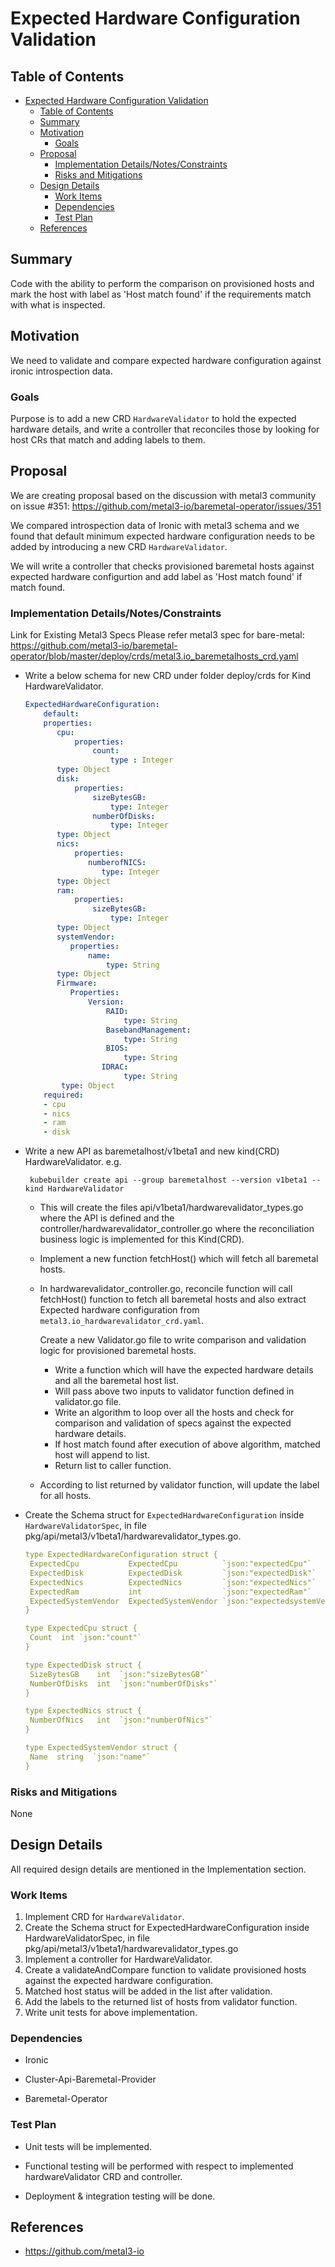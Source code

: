 <!--
 This work is licensed under a Creative Commons Attribution 3.0
 Unported License.

 http://creativecommons.org/licenses/by/3.0/legalcode
-->

# Expected Hardware Configuration Validation

## Table of Contents

<!--ts-->
   * [Expected Hardware Configuration Validation](#title)
      * [Table of Contents](#table-of-contents)
      * [Summary](#summary)
      * [Motivation](#motivation)
         * [Goals](#goals)
      * [Proposal](#proposal)
         * [Implementation Details/Notes/Constraints ](#implementation-detailsnotesconstraints-optional)
         * [Risks and Mitigations](#risks-and-mitigations)
      * [Design Details](#design-details)
         * [Work Items](#work-items)
         * [Dependencies](#dependencies)
         * [Test Plan](#test-plan)
      * [References](#references)

## Summary

Code with the ability to perform the comparison on provisioned hosts and mark the host with label as 'Host match found' if
the requirements match with what is inspected.

## Motivation

We need to validate and compare expected hardware configuration against ironic introspection data.

### Goals

Purpose is to add a new CRD `HardwareValidator` to hold the expected hardware details, and write a controller
that reconciles those by looking for host CRs that match and adding labels to them.

## Proposal

We are creating proposal based on the discussion with metal3 community on issue #351:
https://github.com/metal3-io/baremetal-operator/issues/351

We compared introspection data of Ironic with metal3 schema and we found that default minimum expected hardware
configuration needs to be added by introducing a new CRD `HardwareValidator`.

We will write a controller that checks provisioned baremetal hosts against expected hardware configurtion and add label
as 'Host match found' if match found.
  
### Implementation Details/Notes/Constraints

Link for Existing Metal3 Specs
Please refer metal3 spec for bare-metal:
https://github.com/metal3-io/baremetal-operator/blob/master/deploy/crds/metal3.io_baremetalhosts_crd.yaml

* Write a below schema for new CRD under folder deploy/crds for Kind HardwareValidator.

    ```yaml
    ExpectedHardwareConfiguration:
        default:
        properties:
           cpu:
               properties:
                   count:
                       type : Integer
           type: Object
           disk:
               properties:
                   sizeBytesGB:
                       type: Integer
                   numberOfDisks:
                       type: Integer
           type: Object
           nics:
               properties:
                  numberofNICS:
                     type: Integer
           type: Object
           ram:
               properties:
                   sizeBytesGB:
                       type: Integer
           type: Object
           systemVendor:
              properties:
                  name:
                      type: String
           type: Object
           Firmware:
              Properties:
                  Version:
                      RAID:
                          type: String
                      BasebandManagement:
                          type: String
                      BIOS: 
                          type: String
                     IDRAC: 
                          type: String
            type: Object
        required:
        - cpu
        - nics
        - ram
        - disk
    ```
* Write a new API as baremetalhost/v1beta1 and new kind(CRD) HardwareValidator.
    e.g.
        
       kubebuilder create api --group baremetalhost --version v1beta1 --kind HardwareValidator
    
    - This will create the files api/v1beta1/hardwarevalidator_types.go where the API is defined and the
      controller/hardwarevalidator_controller.go where the reconciliation business logic is implemented for this Kind(CRD).
    - Implement a new function fetchHost() which will fetch all baremetal hosts.
    - In hardwarevalidator_controller.go, reconcile function will call fetchHost() function to fetch all baremetal hosts and also extract
      Expected hardware configuration from `metal3.io_hardwarevalidator_crd.yaml`.
    
        Create a new Validator.go file to write comparison and validation logic for provisioned baremetal hosts.
        - Write a function which will have the expected hardware details and all the baremetal host list.
        - Will pass above two inputs to validator function defined in validator.go file.
	    - Write an algorithm to loop over all the hosts and check for comparison and validation of
	    specs against the expected hardware details.
	    - If host match found after execution of above algorithm, matched host will append to list.
        - Return list to caller function.
   
    - According to list returned by validator function, will update the label for all hosts.


* Create the Schema struct for `ExpectedHardwareConfiguration` inside `HardwareValidatorSpec`,
in file pkg/api/metal3/v1beta1/hardwarevalidator_types.go.

    ```yaml
    type ExpectedHardwareConfiguration struct {
     ExpectedCpu           ExpectedCpu          `json:"expectedCpu"`
     ExpectedDisk          ExpectedDisk         `json:"expectedDisk"`
     ExpectedNics          ExpectedNics         `json:"expectedNics"`
     ExpectedRam           int                  `json:"expectedRam"`
     ExpectedSystemVendor  ExpectedSystemVendor `json:"expectedsystemVendor"`
    }
    
    type ExpectedCpu struct {
     Count  int `json:"count"`
    }
    
    type ExpectedDisk struct {
     SizeBytesGB    int  `json:"sizeBytesGB"`
     NumberOfDisks  int  `json:"numberOfDisks"`
    }
    
    type ExpectedNics struct {
     NumberOfNics   int  `json:"numberOfNics"`
    }
    
    type ExpectedSystemVendor struct {
     Name  string  `json:"name"`
    }
    ```

### Risks and Mitigations

None

## Design Details

All required design details are mentioned in the Implementation section.


### Work Items

1. Implement CRD for `HardwareValidator`.
2. Create the Schema struct for ExpectedHardwareConfiguration inside HardwareValidatorSpec,
in file pkg/api/metal3/v1beta1/hardwarevalidator_types.go
3. Implement a controller for HardwareValidator.
4. Create a validateAndCompare function to validate provisioned hosts against the expected hardware configuration.
5. Matched host status will be added in the list after validation.
6. Add the labels to the returned list of hosts from validator function.
7. Write unit tests for above implementation.

### Dependencies

- Ironic

- Cluster-Api-Baremetal-Provider

- Baremetal-Operator

### Test Plan
 
- Unit tests will be implemented.

- Functional testing will be performed with respect to implemented hardwareValidator CRD and controller.

- Deployment & integration testing will be done.

## References

* https://github.com/metal3-io